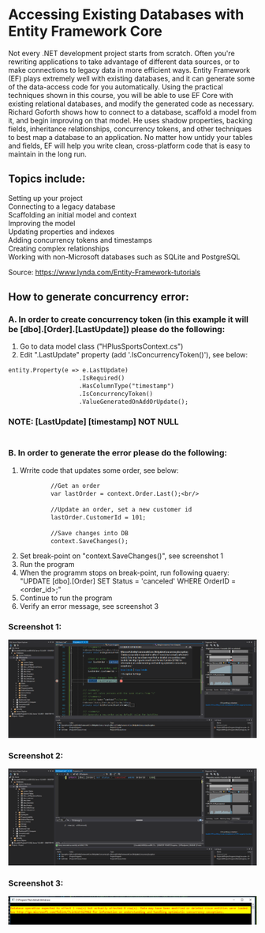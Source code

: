 # Accessing Existing Databases with Entity Framework Core

Not every .NET development project starts from scratch. Often you're rewriting applications to take advantage of different data sources, or to make connections to legacy data in more efficient ways. Entity Framework (EF) plays extremely well with existing databases, and it can generate some of the data-access code for you automatically. Using the practical techniques shown in this course, you will be able to use EF Core with existing relational databases, and modify the generated code as necessary. Richard Goforth shows how to connect to a database, scaffold a model from it, and begin improving on that model. He uses shadow properties, backing fields, inheritance relationships, concurrency tokens, and other techniques to best map a database to an application. No matter how untidy your tables and fields, EF will help you write clean, cross-platform code that is easy to maintain in the long run.

## Topics include:
Setting up your project<br/>
Connecting to a legacy database<br/>
Scaffolding an initial model and context<br/>
Improving the model<br/>
Updating properties and indexes<br/>
Adding concurrency tokens and timestamps<br/>
Creating complex relationships<br/>
Working with non-Microsoft databases such as SQLite and PostgreSQL<br/>

Source: https://www.lynda.com/Entity-Framework-tutorials

## How to generate concurrency error:<br/>

### A. In order to create concurrency token (in this example it will be [dbo].[Order].[LastUpdate]) please do the following:<br/>
1. Go to data model class ("HPlusSportsContext.cs")<br/>
2. Edit ".LastUpdate" property (add '.IsConcurrencyToken()'), see below:<br/>
```
entity.Property(e => e.LastUpdate)
                    .IsRequired()
                    .HasColumnType("timestamp")
                    .IsConcurrencyToken()
                    .ValueGeneratedOnAddOrUpdate();
```

### NOTE: [LastUpdate] [timestamp] NOT NULL <br/><br/>

### B. In order to generate the error please do the following:<br/>
1. Wrrite code that updates some order, see below:<br/>
```
			//Get an order
            var lastOrder = context.Order.Last();<br/>
			
            //Update an order, set a new customer id
            lastOrder.CustomerId = 101;
			
            //Save changes into DB
            context.SaveChanges();
```

2. Set break-point on "context.SaveChanges()", see screenshot 1<br/>
3. Run the program<br/>
4. When the programm stops on break-point, run following quaery: "UPDATE [dbo].[Order] SET Status = 'canceled' WHERE OrderID = <order_id>;"
5. Continue to run the program<br/>
6. Verify an error message, see screenshot 3<br/>


### Screenshot 1:
![GUI](https://github.com/ikostan/AccessingExistingDatabasesWithEntityFrameworkCore/blob/master/Img/concurrency_error_1.PNG?raw=true "GUI screenshot")

### Screenshot 2:
![GUI](https://github.com/ikostan/AccessingExistingDatabasesWithEntityFrameworkCore/blob/master/Img/concurrency_error_2.PNG?raw=true "GUI screenshot")

### Screenshot 3:
![GUI](https://github.com/ikostan/AccessingExistingDatabasesWithEntityFrameworkCore/blob/master/Img/concurrency_error_3.PNG?raw=true "GUI screenshot")
